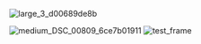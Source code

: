 ![large_3_d00689de8b](https://github.com/sjsone/sjsone/assets/87149727/0eca3478-5bc1-401d-b6e3-0146d361a032)

![medium_DSC_00809_6ce7b01911](https://github.com/sjsone/sjsone/assets/87149727/8dfd1095-73ac-4e2f-b21c-397ee8e8ec40)
![test_frame](https://github.com/sjsone/sjsone/assets/87149727/04c8c8dc-3491-4466-85da-b8f5f92f1d91)
